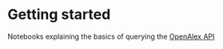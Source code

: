 # Getting started
Notebooks explaining the basics of querying the [OpenAlex API](https://docs.openalex.org/)
